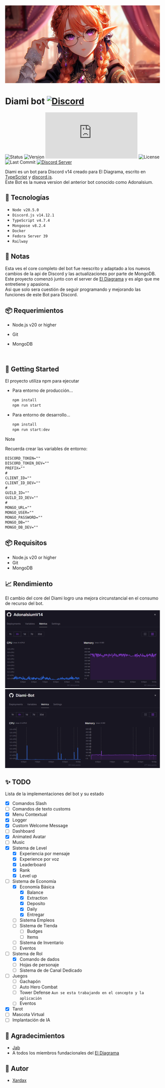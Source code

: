 ![banner](Assets/Diami-Banner.png)
# Diami bot [![Discord](https://img.shields.io/badge/El%20Diagrama-blue?style=flat&link=https://discord.com/invite/3x8uMdpeHR)](https://discord.com/invite/3x8uMdpeHR)

![Status](https://img.shields.io/badge/Status-En%20progreso-blue)
![Version](https://img.shields.io/badge/Curren_version-0.5.2-blue)
![discord.js](https://img.shields.io/github/package-json/dependency-version/KevinNovak/Discord-Bot-TypeScript-Template/discord.js)
 ![License](https://img.shields.io/github/license/Neodoomed/Diami-bot)<!-- ![License](https://img.shields.io/badge/licence-MIT-green) -->
![Last Commit](https://img.shields.io/github/last-commit/Neodoomed/Diami-bot)
[![Discord Server](https://discordapp.com/api/guilds/774727090188320808/embed.png)](https://discord.com/invite/3x8uMdpeHR)
  
Diami es un bot para Discord v14 creado para El Diagrama, escrito en [TypeScript](https://www.typescriptlang.org/) y [discord.js](https://discord.js.org).</br>
Este Bot es la nueva version del anterior bot conocido como Adonalsium. 


## 🔗 Tecnologías

- ``Node v20.5.0``
- ``Discord.js v14.12.1``
- ``TypeScript v4.7.4``
- ``Mongoose v8.2.4``
- ``Docker``
- ``Fedora Server 39``
- ``Railway``


## 📝 Notas

Esta ves el core completo del bot fue reescrito y adaptado a los nuevos cambios de la api de Discord y las actualizaciones por parte de MongoDB.</br>
Este proyecto comenzó junto con el server de [El Diagrama](https://discord.com/invite/3x8uMdpeHR) y es algo que me entretiene y apasiona.</br>
Asi que solo sera cuestión de seguir
programando y mejorando las funciones de este Bot para Discord.

## 📦 Requerimientos

- Node.js v20 or higher
- Git
- MongoDB

  <br/>

## 🚀 Getting Started

El proyecto utiliza npm para ejecutar

 - Para entorno de producción...
    ~~~sh
    npm install
    npm run start
    ~~~

- Para entorno de desarrollo...
    ~~~sh
    npm install
    npm run start:dev
    ~~~

> [!NOTE]
> Recuerda crear las variables de entorno:
>
>    ~~~
>    DISCORD_TOKEN=""
>    DISCORD_TOKEN_DEV=""
>    PREFIX=""
>    #
>    CLIENT_ID=""
>    CLIENT_ID_DEV=""
>    #
>    GUILD_ID=""
>    GUILD_ID_DEV=""
>    #
>    MONGO_URL=""
>    MONGO_USER=""
>    MONGO_PASSWORD=""
>    MONGO_DB=""
>    MONGO_DB_DEV=""
>    ~~~

## 📦 Requisitos

- Node.js v20 or higher
- Git
- MongoDB

## 📈 Rendimiento

El cambio del core del Diami logro una mejora circunstancial en el consumo de recurso del bot.

![Ado](/Assets/Readme/Captura%20de%20pantalla%202024-04-15%20220741.png)
![Diami](/Assets/Readme/Captura%20de%20pantalla%202024-04-15%20220915.png)


## ✨ TODO

Lista de la implementaciones del bot y su estado

- [x] Comandos Slash
- [ ] Comandos de texto customs
- [x] Menu Contextual
- [x] Logger
- [x] Custom Welcome Message
- [ ] Dashboard
- [x] Animated Avatar
- [ ] Music
- [x] Sistema de Level
    - [x] Experiencia por mensaje
    - [x] Experience por voz
    - [x] Leaderboard
    - [x] Rank
    - [x] Level up
- [ ] Sistema de Economía
    - [x] Economía Básica
        - [x] Balance
        - [x] Extraction
        - [x] Deposito
        - [x] Daily
        - [x] Entregar
    - [ ] Sistema Empleos
    - [ ] Sistema de Tienda
        - [ ] Budges
        - [ ] Items
    - [ ] Sistema de Inventario
    - [ ] Eventos
- [ ] Sistema de Rol
    - [x] Comando de dados
    - [ ] Hojas de personaje
    - [ ] Sistema de de Canal Dedicado
- [ ] Juegos
    - [ ] Gachapón
    - [ ] Auto Hero Combat
    - [ ] Tower Defense ``Aun se esta trabajando en el concepto y la aplicación``
    - [ ] Eventos
- [x] Tarot
- [ ] Mascota Virtual
- [ ] Implantación de IA

## 🙏 Agradecimientos

- [Jab](https://github.com/JavierBagatoli/)
- A todos los miembros fundacionales del [El Diagrama](https://discord.com/invite/3x8uMdpeHR)

## 💾 Autor

- [Xardax](https://github.com/Neodoomed/)
